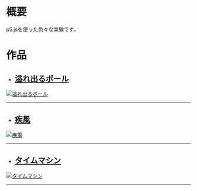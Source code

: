 # 概要
p5.jsを使った色々な実験です。

# 作品
- ## [溢れ出るボール](https://megafriday.github.io/creative-coding/)
[![溢れ出るボール](https://megafriday.github.io/creative-coding/gallery/WS000001.bmp)](https://megafriday.github.io/creative-coding/)
- - -

- ## [疾風](https://megafriday.github.io/creative-coding/index6.html)
[![疾風](https://megafriday.github.io/creative-coding/gallery/WS000000.bmp)](https://megafriday.github.io/creative-coding/index6.html)
- - -

- ## [タイムマシン](https://megafriday.github.io/creative-coding/index7.html)
[![タイムマシン](https://megafriday.github.io/creative-coding/gallery/WS000002.bmp)](https://megafriday.github.io/creative-coding/index7.html)
- - -
